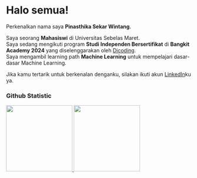 # Halo semua! 

Perkenalkan nama saya **Pinasthika Sekar Wintang**.<br>

Saya seorang **Mahasiswi** di Universitas Sebelas Maret.<br>
Saya sedang mengikuti program **Studi Independen Bersertifikat** di **Bangkit Academy 2024** yang diselenggarakan oleh [Dicoding](https://www.dicoding.com/).<br>
Saya mengambil learning path **Machine Learning** untuk mempelajari dasar-dasar Machine Learning.<br>

Jika kamu tertarik untuk berkenalan denganku, silakan ikuti akun [LinkedIn](https://www.linkedin.com/in/pinasthikasekarwintang/)ku ya.<br>

### Github Statistic
<p align="left">
<a href="https://github.com/pinasthikasw">
  <img height="180em" src="https://github-readme-stats-eight-theta.vercel.app/api?username=pinasthikasw&show_icons=true&theme=algolia&include_all_commits=true&count_private=true"/>
  <img height="180em" src="https://github-readme-stats-eight-theta.vercel.app/api/top-langs/?username=pinasthikasw&layout=compact&theme=algolia"/>
</a>
</p>

